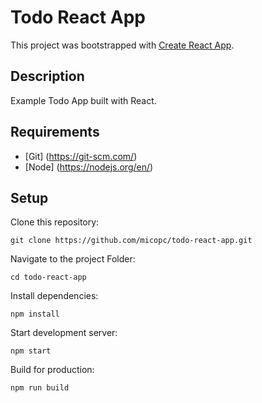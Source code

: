 # Todo React App

This project was bootstrapped with [Create React App](https://github.com/facebookincubator/create-react-app).

## Description

Example Todo App built with React.

## Requirements

- [Git] (https://git-scm.com/)
- [Node] (https://nodejs.org/en/)

## Setup

Clone this repository:

`git clone https://github.com/micopc/todo-react-app.git`

Navigate to the project Folder:

`cd todo-react-app`

Install dependencies:

`npm install`

Start development server:

`npm start`

Build for production:

`npm run build`
